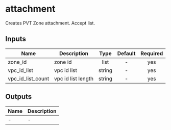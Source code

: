 # attachment

Creates PVT Zone attachment. Accept list.

<!-- BEGINNING OF PRE-COMMIT-TERRAFORM DOCS HOOK -->

## Inputs

| Name | Description | Type | Default | Required |
|------|-------------|:----:|:-----:|:-----:|
| zone_id | zone id | list | - | yes |
| vpc_id_list | vpc id list | string | - | yes |
| vpc_id_list_count| vpc id list length | string | - | yes |


## Outputs

| Name | Description |
|------|-------------|
| - | - |

<!-- END OF PRE-COMMIT-TERRAFORM DOCS HOOK -->
